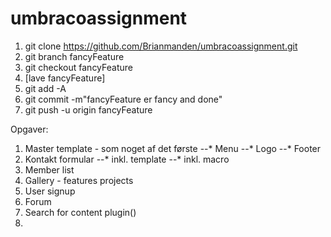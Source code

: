 # umbracoassignment

1. git clone https://github.com/Brianmanden/umbracoassignment.git
2. git branch fancyFeature
3. git checkout fancyFeature
4. [lave fancyFeature]
5. git add -A
6. git commit -m"fancyFeature er fancy and done"
7. git push -u origin fancyFeature

Opgaver:
  1. Master template - som noget af det første
  --* Menu
  --* Logo
  --* Footer
  2. Kontakt formular
  --* inkl. template
  --* inkl. macro
  3. Member list
  4. Gallery  - features projects
  5. User signup
  6. Forum
  7. Search for content plugin()
  8. 
  



